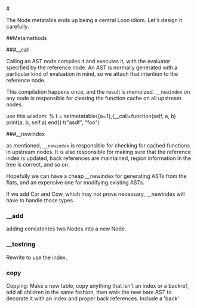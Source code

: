 #<Node>

The Node metatable ends up being a central Loon idiom. Let's design it carefully.

##Metamethods

###__call

Calling an AST node compiles it  and executes it, with the evaluator specified by the reference node. An AST is normally generated with a particular kind of evaluation in mind, so we attach that intention to the reference node. 

This compilation happens once, and the result is memoized. `__newindex` on any node is responsible for clearing the function cache on all upstream nodes. 

use this wisdom: % t = setmetatable({a=1},{__call=function(self, a, b) print(a, b, self.a) end}) t("asdf", "foo")

###__newindex

as mentioned, `__newindex` is responsible for checking for cached functions in upstream nodes. It is also responsible for making sure that the reference index is updated, back references are maintained, region information in the tree is correct, and so on. 

Hopefully we can have a cheap __newindex for generating ASTs from the flats, and an expensive one for modifying existing ASTs.

If we add Cor and Cow, which may not prove necessary, __newindex will have to handle those types. 

### __add

adding concatentes two Nodes into a new Node.

### __tostring

Rewrite to use the index. 


### copy

Copying: Make a new table, copy anything that isn't an index or a backref, add all children in the same fashion, then walk the new bare AST to decorate it with an index and proper back references. Include a 'back' 
